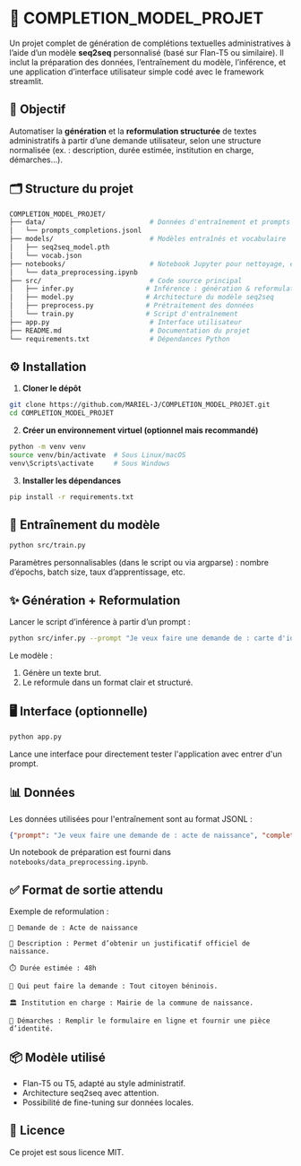 # 📄 COMPLETION_MODEL_PROJET

Un projet complet de génération de complétions textuelles administratives à l’aide d’un modèle **seq2seq** personnalisé (basé sur Flan-T5 ou similaire). Il inclut la préparation des données, l’entraînement du modèle, l’inférence, et une application d’interface utilisateur simple  codé avec le framework streamlit.

## 🚀 Objectif

Automatiser la **génération** et la **reformulation structurée** de textes administratifs à partir d’une demande utilisateur, selon une structure normalisée (ex. : description, durée estimée, institution en charge, démarches...).

## 🗂️ Structure du projet

```bash
COMPLETION_MODEL_PROJET/
├── data/                          # Données d'entraînement et prompts de test
│   └── prompts_completions.jsonl
├── models/                        # Modèles entraînés et vocabulaire
│   ├── seq2seq_model.pth
│   └── vocab.json
├── notebooks/                     # Notebook Jupyter pour nettoyage, exploration, preprocessing et construction du modèle
│   └── data_preprocessing.ipynb
├── src/                           # Code source principal
│   ├── infer.py                  # Inférence : génération & reformulation
│   ├── model.py                  # Architecture du modèle seq2seq
│   ├── preprocess.py             # Prétraitement des données
│   └── train.py                  # Script d'entraînement
├── app.py                         # Interface utilisateur
├── README.md                      # Documentation du projet
└── requirements.txt               # Dépendances Python
```

## ⚙️ Installation

1. **Cloner le dépôt**  
```bash
git clone https://github.com/MARIEL-J/COMPLETION_MODEL_PROJET.git
cd COMPLETION_MODEL_PROJET
```

2. **Créer un environnement virtuel (optionnel mais recommandé)**  
```bash
python -m venv venv
source venv/bin/activate  # Sous Linux/macOS
venv\Scripts\activate     # Sous Windows
```

3. **Installer les dépendances**
```bash
pip install -r requirements.txt
```

## 🧠 Entraînement du modèle

```bash
python src/train.py
```

Paramètres personnalisables (dans le script ou via argparse) : nombre d’épochs, batch size, taux d’apprentissage, etc.

## ✨ Génération + Reformulation

Lancer le script d’inférence à partir d’un prompt :

```bash
python src/infer.py --prompt "Je veux faire une demande de : carte d'identité"
```

Le modèle :
1. Génère un texte brut.
2. Le reformule dans un format clair et structuré.

## 🖥️ Interface (optionnelle)

```bash
python app.py
```

Lance une interface pour directement tester l'application avec entrer d'un prompt.

## 📊 Données

Les données utilisées pour l'entraînement sont au format JSONL :

```json
{"prompt": "Je veux faire une demande de : acte de naissance", "completion": "description : ..."}
```

Un notebook de préparation est fourni dans `notebooks/data_preprocessing.ipynb`.

## ✅ Format de sortie attendu

Exemple de reformulation :

```
🔹 Demande de : Acte de naissance

📌 Description : Permet d’obtenir un justificatif officiel de naissance.

⏱️ Durée estimée : 48h

👤 Qui peut faire la demande : Tout citoyen béninois.

🏛️ Institution en charge : Mairie de la commune de naissance.

📝 Démarches : Remplir le formulaire en ligne et fournir une pièce d’identité.
```

## 📦 Modèle utilisé

- Flan-T5 ou T5, adapté au style administratif.
- Architecture seq2seq avec attention.
- Possibilité de fine-tuning sur données locales. 


## 📜 Licence

Ce projet est sous licence MIT.